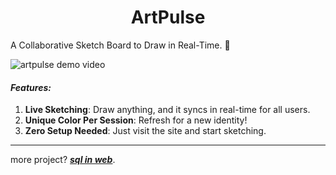 <h1 align="center">ArtPulse</h1>

A Collaborative Sketch Board to Draw in Real-Time. 🎨

![artpulse demo video](./public/artpulse.gif)

#### **_Features:_**
1. **Live Sketching**: Draw anything, and it syncs in real-time for all users.
2. **Unique Color Per Session**: Refresh for a new identity!
3. **Zero Setup Needed**: Just visit the site and start sketching.

---

more project? [_**sql in web**_](https://github.com/oyetanishq/sql-in-web).
